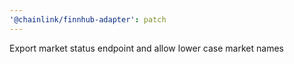 ```yaml
---
'@chainlink/finnhub-adapter': patch
---
```


Export market status endpoint and allow lower case market names
